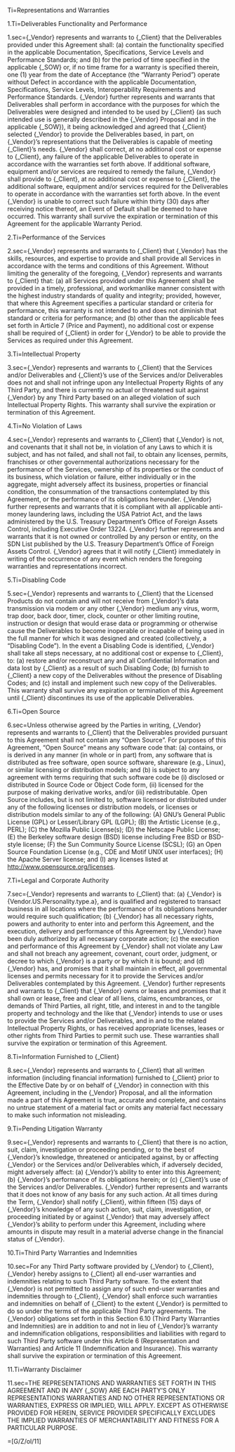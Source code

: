 Ti=Representations and Warranties

1.Ti=Deliverables Functionality and Performance

1.sec={_Vendor} represents and warrants to {_Client} that the Deliverables provided under this Agreement shall: (a) contain the functionality specified in the applicable Documentation, Specifications, Service Levels and Performance Standards; and (b) for the period of time specified in the applicable {_SOW} or, if no time frame for a warranty is specified therein, one (1) year from the date of Acceptance (the “Warranty Period”) operate without Defect in accordance with the applicable Documentation, Specifications, Service Levels, Interoperability Requirements and Performance Standards. {_Vendor} further represents and warrants that Deliverables shall perform in accordance with the purposes for which the Deliverables were designed and intended to be used by {_Client} (as such intended use is generally described in the {_Vendor} Proposal and in the applicable {_SOW}), it being acknowledged and agreed that {_Client} selected {_Vendor} to provide the Deliverables based, in part, on {_Vendor}’s representations that the Deliverables is capable of meeting {_Client}’s needs. {_Vendor} shall correct, at no additional cost or expense to {_Client}, any failure of the applicable Deliverables to operate in accordance with the warranties set forth above. If additional software, equipment and/or services are required to remedy the failure, {_Vendor} shall provide to {_Client}, at no additional cost or expense to {_Client}, the additional software, equipment and/or services required for the Deliverables to operate in accordance with the warranties set forth above. In the event {_Vendor} is unable to correct such failure within thirty (30) days after receiving notice thereof, an Event of Default shall be deemed to have occurred. This warranty shall survive the expiration or termination of this Agreement for the applicable Warranty Period.

2.Ti=Performance of the Services

2.sec={_Vendor} represents and warrants to {_Client} that {_Vendor} has the skills, resources, and expertise to provide and shall provide all Services in accordance with the terms and conditions of this Agreement. Without limiting the generality of the foregoing, {_Vendor} represents and warrants to {_Client} that: (a) all Services provided under this Agreement shall be provided in a timely, professional, and workmanlike manner consistent with the highest industry standards of quality and integrity; provided, however, that where this Agreement specifies a particular standard or criteria for performance, this warranty is not intended to and does not diminish that standard or criteria for performance; and (b) other than the applicable fees set forth in Article 7 (Price and Payment), no additional cost or expense shall be required of {_Client} in order for {_Vendor} to be able to provide the Services as required under this Agreement.

3.Ti=Intellectual Property

3.sec={_Vendor} represents and warrants to {_Client} that the Services and/or Deliverables and {_Client}’s use of the Services and/or Deliverables does not and shall not infringe upon any Intellectual Property Rights of any Third Party, and there is currently no actual or threatened suit against {_Vendor} by any Third Party based on an alleged violation of such Intellectual Property Rights. This warranty shall survive the expiration or termination of this Agreement.

4.Ti=No Violation of Laws

4.sec={_Vendor} represents and warrants to {_Client} that {_Vendor} is not, and covenants that it shall not be, in violation of any Laws to which it is subject, and has not failed, and shall not fail, to obtain any licenses, permits, franchises or other governmental authorizations necessary for the performance of the Services, ownership of its properties or the conduct of its business, which violation or failure, either individually or in the aggregate, might adversely affect its business, properties or financial condition, the consummation of the transactions contemplated by this Agreement, or the performance of its obligations hereunder. {_Vendor} further represents and warrants that it is compliant with all applicable anti-money laundering laws, including the USA Patriot Act, and the laws administered by the U.S. Treasury Department’s Office of Foreign Assets Control, including Executive Order 13224. {_Vendor} further represents and warrants that it is not owned or controlled by any person or entity, on the SDN List published by the U.S. Treasury Department’s Office of Foreign Assets Control. {_Vendor} agrees that it will notify {_Client} immediately in writing of the occurrence of any event which renders the foregoing warranties and representations incorrect.

5.Ti=Disabling Code

5.sec={_Vendor} represents and warrants to {_Client} that the Licensed Products do not contain and will not receive from {_Vendor}’s data transmission via modem or any other {_Vendor} medium any virus, worm, trap door, back door, timer, clock, counter or other limiting routine, instruction or design that would erase data or programming or otherwise cause the Deliverables to become inoperable or incapable of being used in the full manner for which it was designed and created (collectively, a “Disabling Code”). In the event a Disabling Code is identified, {_Vendor} shall take all steps necessary, at no additional cost or expense to {_Client}, to: (a) restore and/or reconstruct any and all Confidential Information and data lost by {_Client} as a result of such Disabling Code; (b) furnish to {_Client} a new copy of the Deliverables without the presence of Disabling Codes; and (c) install and implement such new copy of the Deliverables. This warranty shall survive any expiration or termination of this Agreement until {_Client} discontinues its use of the applicable Deliverables.

6.Ti=Open Source

6.sec=Unless otherwise agreed by the Parties in writing, {_Vendor} represents and warrants to {_Client} that the Deliverables provided pursuant to this Agreement shall not contain any “Open Source”. For purposes of this Agreement, “Open Source” means any software code that: (a) contains, or is derived in any manner (in whole or in part) from, any software that is distributed as free software, open source software, shareware (e.g., Linux), or similar licensing or distribution models; and (b) is subject to any agreement with terms requiring that such software code be (i) disclosed or distributed in Source Code or Object Code form, (ii) licensed for the purpose of making derivative works, and/or (iii) redistributable. Open Source includes, but is not limited to, software licensed or distributed under any of the following licenses or distribution models, or licenses or distribution models similar to any of the following: (A) GNU’s General Public License (GPL) or Lesser/Library GPL (LGPL); (B) the Artistic License (e.g., PERL); (C) the Mozilla Public License(s); (D) the Netscape Public License; (E) the Berkeley software design (BSD) license including Free BSD or BSD-style license; (F) the Sun Community Source License (SCSL); (G) an Open Source Foundation License (e.g., CDE and Motif UNIX user interfaces); (H) the Apache Server license; and (I) any licenses listed at http://www.opensource.org/licenses.

7.Ti=Legal and Corporate Authority

7.sec={_Vendor} represents and warrants to {_Client} that: (a) {_Vendor} is {Vendor.US.Personality.type.a}, and is qualified and registered to transact business in all locations where the performance of its obligations hereunder would require such qualification; (b) {_Vendor} has all necessary rights, powers and authority to enter into and perform this Agreement, and the execution, delivery and performance of this Agreement by {_Vendor} have been duly authorized by all necessary corporate action; (c) the execution and performance of this Agreement by {_Vendor} shall not violate any Law and shall not breach any agreement, covenant, court order, judgment, or decree to which {_Vendor} is a party or by which it is bound; and (d) {_Vendor} has, and promises that it shall maintain in effect, all governmental licenses and permits necessary for it to provide the Services and/or Deliverables contemplated by this Agreement. {_Vendor} further represents and warrants to {_Client} that {_Vendor} owns or leases and promises that it shall own or lease, free and clear of all liens, claims, encumbrances, or demands of Third Parties, all right, title, and interest in and to the tangible property and technology and the like that {_Vendor} intends to use or uses to provide the Services and/or Deliverables, and in and to the related Intellectual Property Rights, or has received appropriate licenses, leases or other rights from Third Parties to permit such use. These warranties shall survive the expiration or termination of this Agreement.

8.Ti=Information Furnished to {_Client}

8.sec={_Vendor} represents and warrants to {_Client} that all written information (including financial information) furnished to {_Client} prior to the Effective Date by or on behalf of {_Vendor} in connection with this Agreement, including in the {_Vendor} Proposal, and all the information made a part of this Agreement is true, accurate and complete, and contains no untrue statement of a material fact or omits any material fact necessary to make such information not misleading.

9.Ti=Pending Litigation Warranty

9.sec={_Vendor} represents and warrants to {_Client} that there is no action, suit, claim, investigation or proceeding pending, or to the best of {_Vendor}’s knowledge, threatened or anticipated against, by or affecting {_Vendor} or the Services and/or Deliverables which, if adversely decided, might adversely affect: (a) {_Vendor}’s ability to enter into this Agreement; (b) {_Vendor}’s performance of its obligations herein; or (c) {_Client}’s use of the Services and/or Deliverables. {_Vendor} further represents and warrants that it does not know of any basis for any such action. At all times during the Term, {_Vendor} shall notify {_Client}, within fifteen (15) days of {_Vendor}’s knowledge of any such action, suit, claim, investigation, or proceeding initiated by or against {_Vendor} that may adversely affect {_Vendor}’s ability to perform under this Agreement, including where amounts in dispute may result in a material adverse change in the financial status of {_Vendor}.

10.Ti=Third Party Warranties and Indemnities

10.sec=For any Third Party software provided by {_Vendor} to {_Client}, {_Vendor} hereby assigns to {_Client} all end-user warranties and indemnities relating to such Third Party software. To the extent that {_Vendor} is not permitted to assign any of such end-user warranties and indemnities through to {_Client}, {_Vendor} shall enforce such warranties and indemnities on behalf of {_Client} to the extent {_Vendor} is permitted to do so under the terms of the applicable Third Party agreements. The {_Vendor} obligations set forth in this Section 6.10 (Third Party Warranties and Indemnities) are in addition to and not in lieu of {_Vendor}’s warranty and indemnification obligations, responsibilities and liabilities with regard to such Third Party software under this Article 6 (Representation and Warranties) and Article 11 (Indemnification and Insurance). This warranty shall survive the expiration or termination of this Agreement.

11.Ti=Warranty Disclaimer

11.sec=<span style="text-transform: uppercase">The representations and warranties set forth in this Agreement and in any {_SOW} are each Party’s only representations warranties and no other representations or warranties, express or implied, will apply. Except as otherwise provided for herein, service provider specifically excludes the implied warranties of merchantability and fitness for a particular purpose.</span>

=[G/Z/ol/11]

